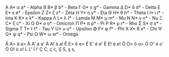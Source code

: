 Α A*  α a*  - Alpha
Β B*  β b*  - Beta
Γ G*  γ g*  - Gamma
Δ D*  δ d*  - Delta
Ε E*  ε e*  - Epsilon
Ζ Z*  ζ z*  - Zeta
Η Y*  η y*  - Eta
Θ H*  θ h*  - Theta
Ι I*  ι i*  - Iota
Κ K*  κ k*  - Kappa
Λ L*  λ l*  - Lamda
Μ M*  μ m*  - Mu
Ν N*  ν n*  - Nu
Ξ C*  ξ c*  - Xi
Ο O*  ο o*  - Omicron
Π P*  π p*  - Pi
Ρ R*  ρ r*  - Rho
Σ S*  σ s*  - Sigma
Τ T*  τ t*  - Tau
Υ U*  υ u*  - Upsilon
Φ F*  φ f*  - Phi
Χ X*  8 x*  - Chi
Ψ Q*  ψ q*  - Psi
Ω W*  ω w*  - Omega

Â A> â a>
Á A' á a'
À A! à a!
Ê E> ê e>
É E' é e'
È E! è e!
Ô O> ô o>
Ó O' ó o'
Ò O! ò o!
Ĺ L' ĺ l'
Ç C, ç c,
Ş S, ş s,
